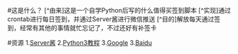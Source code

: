 #这是什么？
[^由来]这是一个自学Python后写的什么值得买签到脚本
[^实现]通过crontab进行每日签到，并通过Server酱进行微信推送
[^目的]解放每天通过签到，经常有其他的事情就忙忘记了，不过还好有补签卡

#资源
1.[Server酱](http://sc.ftqq.com/)
2.[Python3教程](https://www.runoob.com/python3/python3-tutorial.html)
3.[Google](https://www.google.com)
3.[Baidu](https://www.baidu.com)
